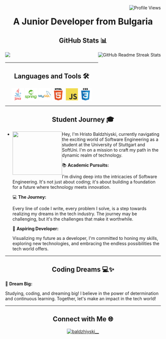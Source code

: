 <div align="right">
  <img src="https://komarev.com/ghpvc/?username=baldzhiyski&label=Profile%20Views&color=0e75b6&style=flat" alt="Profile Views">
</div>

<!-- Set margin-top to adjust the position -->
<div style="margin-top: -20px;">
  <h1 align="center">A Junior Developer from Bulgaria</h1>

  <h2 align="center">GitHub Stats 📊</h2>

  <p align="left">
    <img src="https://github-readme-stats.vercel.app/api?username=baldzhiyski&hide=stars&show_icons=true&theme=dracula&line_height=20">
   <!-- GitHub Readme Streak Stats -->
    <img src="http://github-readme-streak-stats.herokuapp.com?user=baldzhiyski&theme=dark&background=0D1117&ring=28CAE7&fire=28CAE7&border=666666&sideNums=28CAE7&currStreakLabel=28CAE7" 
alt="GitHub Readme Streak Stats" align="right" style="height: 160px;">

  </p>

  <hr>

  <h2 align="center">Languages and Tools 🛠️</h2>

  <p align="center">
    <div align="center">
      <code><img height="40" src="https://raw.githubusercontent.com/devicons/devicon/master/icons/java/java-original-wordmark.svg"></code>
      <code><img height="40" src="https://raw.githubusercontent.com/devicons/devicon/master/icons/spring/spring-original-wordmark.svg"></code>
      <code><img height="40" src="https://raw.githubusercontent.com/devicons/devicon/master/icons/mysql/mysql-original-wordmark.svg"></code>
      <code><img height="40" src="https://raw.githubusercontent.com/devicons/devicon/master/icons/html5/html5-original-wordmark.svg"></code>
      <code><img height="40" src="https://raw.githubusercontent.com/devicons/devicon/master/icons/javascript/javascript-original.svg"></code>
      <code><img height="40" src="https://raw.githubusercontent.com/devicons/devicon/master/icons/css3/css3-original-wordmark.svg"></code>
    </div>
  </p>

  <hr>

  <h2 align="center">Student Journey 🎓</h2>

  - <div>
     <img width="160" height="140" align='left' src="https://github.com/baldzhiyski/baldzhiyski/assets/143875511/017540a4-57c3-4b4e-a2ac-c6065898a68f" >
      
      Hey, I'm Hristo Baldzhiyski, currently navigating the exciting world of Software Engineering as a student at the University of Stuttgart and SoftUni. I'm on a mission to craft my path in the dynamic realm of technology.

      📚 **Academic Pursuits:**
      
      I'm diving deep into the intricacies of Software Engineering. It's not just about coding; it's about building a foundation for a future where technology meets innovation.

      💻 **The Journey:**
      
      Every line of code I write, every problem I solve, is a step towards realizing my dreams in the tech industry. The journey may be challenging, but it's the challenges that make it worthwhile.

      🚀 **Aspiring Developer:**
      
      Visualizing my future as a developer, I'm committed to honing my skills, exploring new technologies, and embracing the endless possibilities the tech world offers.

  <hr>

  <h2 align="center">Coding Dreams 💻✨</h2>

  🌟 **Dream Big:**
      
  Studying, coding, and dreaming big! I believe in the power of determination and continuous learning. Together, let's make an impact in the tech world!

  <hr>

  <h2 align="center">Connect with Me 🌐</h2>

  <p align="center">
    <a href="https://instagram.com/baldzhiyski__" target="blank"><img align="center" src="https://raw.githubusercontent.com/rahuldkjain/github-profile-readme-generator/master/src/images/icons/Social/instagram.svg" alt="baldzhiyski__" height="30" width="40" /></a>
  </p>
</div>
